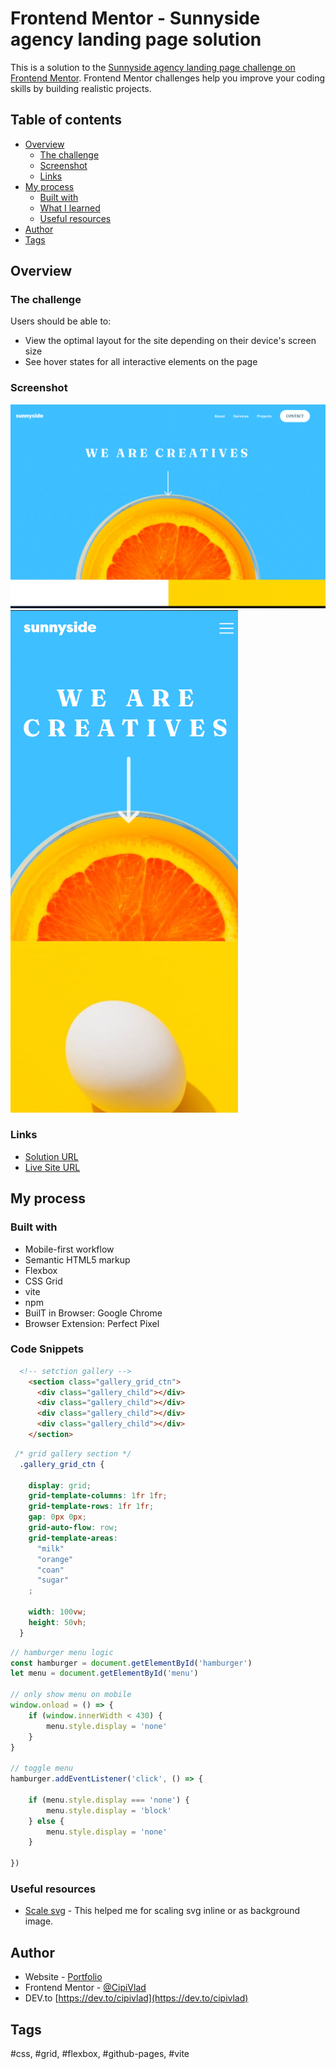 # Frontend Mentor - Sunnyside agency landing page solution

This is a solution to the [Sunnyside agency landing page challenge on Frontend Mentor](https://www.frontendmentor.io/challenges/sunnyside-agency-landing-page-7yVs3B6ef). Frontend Mentor challenges help you improve your coding skills by building realistic projects.

## Table of contents

- [Overview](#overview)
  - [The challenge](#the-challenge)
  - [Screenshot](#screenshot)
  - [Links](#links)
- [My process](#my-process)
  - [Built with](#built-with)
  - [What I learned](#what-i-learned)
  - [Useful resources](#useful-resources)
- [Author](#author)
- [Tags](#tags)


## Overview

### The challenge

Users should be able to:

- View the optimal layout for the site depending on their device's screen size
- See hover states for all interactive elements on the page

### Screenshot

![desktop](./public/screenshot.png)
![mobile](./public/screenshot_mobile.png)


### Links

-  [Solution URL](https://your-live-site-url.com)
- [Live Site URL](https://sunny-side-landingpage-frontendmentor.netlify.app/)

## My process

### Built with

- Mobile-first workflow
- Semantic HTML5 markup
- Flexbox
- CSS Grid
- vite
- npm
- BuilT in Browser: Google Chrome
- Browser Extension: Perfect Pixel


### Code Snippets

```html
  <!-- setction gallery -->
    <section class="gallery_grid_ctn">
      <div class="gallery_child"></div>
      <div class="gallery_child"></div>
      <div class="gallery_child"></div>
      <div class="gallery_child"></div>
    </section>
```

```css
 /* grid gallery section */
  .gallery_grid_ctn {

    display: grid;
    grid-template-columns: 1fr 1fr;
    grid-template-rows: 1fr 1fr;
    gap: 0px 0px;
    grid-auto-flow: row;
    grid-template-areas:
      "milk"
      "orange"
      "coan"
      "sugar"
    ;

    width: 100vw;
    height: 50vh;
  }
```

```js
// hamburger menu logic
const hamburger = document.getElementById('hamburger')
let menu = document.getElementById('menu')

// only show menu on mobile
window.onload = () => {
    if (window.innerWidth < 430) {
        menu.style.display = 'none'
    }
}

// toggle menu
hamburger.addEventListener('click', () => {

    if (menu.style.display === 'none') {
        menu.style.display = 'block'
    } else {
        menu.style.display = 'none'
    }

})

```

### Useful resources

- [Scale svg](https://css-tricks.com/scale-svg/) - This helped me for scaling svg inline or as background image.

## Author

- Website - [Portfolio](https://cipivlad.github.io/myportfoliosite/)
- Frontend Mentor - [@CipiVlad](https://www.frontendmentor.io/profile/CipiVlad)
- DEV.to [https://dev.to/cipivlad](https://dev.to/cipivlad)

## Tags

#css, #grid, #flexbox, #github-pages, #vite
